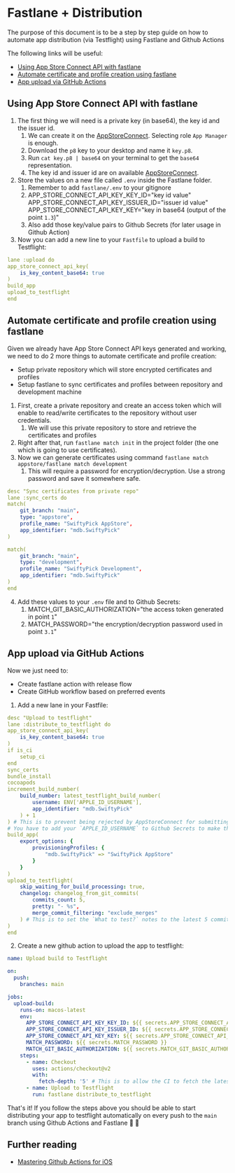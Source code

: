 #  Fastlane + Distribution

The purpose of this document is to be a step by step guide on how to automate app distribution (via Testflight) using Fastlane and Github Actions

The following links will be useful:
* [Using App Store Connect API with fastlane](https://pgu.dev/2021/06/26/app-store-connect-access-key.html)
* [Automate certificate and profile creation using fastlane](https://pgu.dev/2021/07/05/auto-cert-and-profile-generation.html)
* [App upload via GitHub Actions](https://pgu.dev/2021/09/21/automated-release.html)

## Using App Store Connect API with fastlane
1. The first thing we will need is a private key (in base64), the key id and the issuer id.
    1. We can create it on the [AppStoreConnect](https://appstoreconnect.apple.com/access/api). Selecting role `App Manager` is enough.
    2. Download the `p8` key to your desktop and name it `key.p8`.
    3. Run `cat key.p8 | base64` on your terminal to get the `base64` representation.
    4. The key id and issuer id are on available [AppStoreConnect](https://appstoreconnect.apple.com/access/api).
2. Store the values on a new file called `.env` inside the Fastlane folder.
    1. Remember to add `fastlane/.env` to your gitignore
    2. APP_STORE_CONNECT_API_KEY_KEY_ID="key id value" \
    APP_STORE_CONNECT_API_KEY_ISSUER_ID="issuer id value" \
    APP_STORE_CONNECT_API_KEY_KEY="key in base64 (output of the point `1.3`)"
    3. Also add those key/value pairs to Github Secrets (for later usage in Github Action)
3. Now you can add a new line to your `Fastfile` to upload a build to Testflight:
```yml
lane :upload do
app_store_connect_api_key(
    is_key_content_base64: true
)
build_app
upload_to_testflight
end
```

## Automate certificate and profile creation using fastlane
Given we already have App Store Connect API keys generated and working, we need to do 2 more things to automate certificate and profile creation:

* Setup private repository which will store encrypted certificates and profiles
* Setup fastlane to sync certificates and profiles between repository and development machine

1. First, create a private repository and create an access token which will enable to read/write certificates to the repository without user credentials.
    1. We will use this private repository to store and retrieve the certificates and profiles
2. Right after that, run `fastlane match init` in the project folder (the one which is going to use certificates).
3. Now we can generate certificates using command `fastlane match appstore/fastlane match development`
    1. This will require a password for encryption/decryption. Use a strong password and save it somewhere safe.
```yml
desc "Sync certificates from private repo"
lane :sync_certs do
match(
    git_branch: "main",
    type: "appstore",
    profile_name: "SwiftyPick AppStore",
    app_identifier: "mdb.SwiftyPick"
)

match(
    git_branch: "main",
    type: "development",
    profile_name: "SwiftyPick Development",
    app_identifier: "mdb.SwiftyPick"
)
end
```
4. Add these values to your `.env` file and to Github Secrets:
    1. MATCH_GIT_BASIC_AUTHORIZATION="the access token generated in point `1`"
    2. MATCH_PASSWORD="the encryption/decryption password used in point `3.1`"

## App upload via GitHub Actions
Now we just need to:

* Create fastlane action with release flow
* Create GitHub workflow based on preferred events

1. Add a new lane in your Fastfile:
```yml
desc "Upload to testflight"
lane :distribute_to_testflight do
app_store_connect_api_key(
    is_key_content_base64: true
)
if is_ci
    setup_ci
end
sync_certs
bundle_install
cocoapods
increment_build_number(
    build_number: latest_testflight_build_number(
        username: ENV['APPLE_ID_USERNAME'],
        app_identifier: "mdb.SwiftyPick"
    ) + 1
) # This is to prevent being rejected by AppStoreConnect for submitting multiple builds with same number
# You have to add your `APPLE_ID_USERNAME` to Github Secrets to make this worj
build_app(
    export_options: {
        provisioningProfiles: { 
            "mdb.SwiftyPick" => "SwiftyPick AppStore"
        }
    }
)
upload_to_testflight(
    skip_waiting_for_build_processing: true,
    changelog: changelog_from_git_commits(
        commits_count: 5,
        pretty: "- %s",
        merge_commit_filtering: "exclude_merges"
    ) # This is to set the `What to test?` notes to the latest 5 commit messages
)
end
```
2. Create a new github action to upload the app to testflight:
```yml
name: Upload build to Testflight

on:
  push:
    branches: main

jobs:
  upload-build:
    runs-on: macos-latest
    env:
      APP_STORE_CONNECT_API_KEY_KEY_ID: ${{ secrets.APP_STORE_CONNECT_API_KEY_KEY_ID }}
      APP_STORE_CONNECT_API_KEY_ISSUER_ID: ${{ secrets.APP_STORE_CONNECT_API_KEY_ISSUER_ID }}
      APP_STORE_CONNECT_API_KEY_KEY: ${{ secrets.APP_STORE_CONNECT_API_KEY_KEY }}
      MATCH_PASSWORD: ${{ secrets.MATCH_PASSWORD }}
      MATCH_GIT_BASIC_AUTHORIZATION: ${{ secrets.MATCH_GIT_BASIC_AUTHORIZATION }} 
    steps:
      - name: Checkout
        uses: actions/checkout@v2
        with:
          fetch-depth: '5' # This is to allow the CI to fetch the latest 5 commits
      - name: Upload to Testflight
        run: fastlane distribute_to_testflight
```

That's it! If you follow the steps above you should be able to start distributing your app to testflight automatically on every push to the `main` branch using Github Actions and Fastlane 🤖 🚀

## Further reading

* [Mastering Github Actions for iOS](https://medium.com/@przemek.jablonski/mastering-github-actions-for-ios-54660d1997f5)
